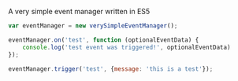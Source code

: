 A very simple event manager written in ES5

```js
var eventManager = new verySimpleEventManager();

eventManager.on('test', function (optionalEventData) {
    console.log('test event was triggered!', optionalEventData)
});

eventManager.trigger('test', {message: 'this is a test'});
